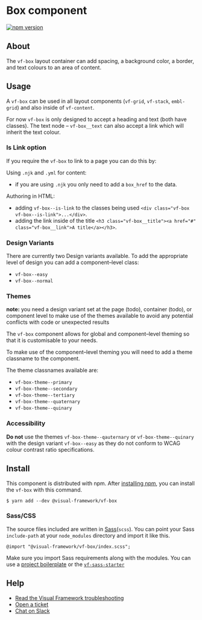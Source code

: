# Box component

[![npm version](https://badge.fury.io/js/%40visual-framework%2Fvf-box.svg)](https://badge.fury.io/js/%40visual-framework%2Fvf-box)

## About

The `vf-box` layout container can add spacing, a background color, a border, and text colours to an area of content.

## Usage

A `vf-box` can be used in all layout components (`vf-grid`, `vf-stack`, `embl-grid`) and also inside of `vf-content`.

For now `vf-box` is only designed to accept a heading and text (both have classes). The text node – `vf-box__text` can also accept a link which will inherit the text colour.

### Is Link option

If you require the `vf-box` to link to a page you can do this by:

Using `.njk` and `.yml` for content:
- if you are using `.njk` you only need to add a `box_href` to the data.

Authoring in HTML:
- adding `vf-box--is-link` to the classes being used `<div class="vf-box vf-box--is-link">...</div>`.
- adding the link inside of the title `<h3 class="vf-box__title"><a href="#" class="vf-box__link">A title</a></h3>`.

### Design Variants

There are currently two Design variants available. To add the appropriate level of design you can add a component–level class:

- `vf-box--easy`
- `vf-box--normal`

### Themes

**note:** you need a design variant set at the page (todo), container (todo), or component level to make use of the themes available to avoid any potential conflicts with code or unexpected results

The `vf-box` component allows for global and component–level theming so that it is customisable to your needs.

To make use of the component–level theming you will need to add a theme classname to the component.

The theme classnames available are:

- `vf-box-theme--primary`
- `vf-box-theme--secondary`
- `vf-box-theme--tertiary`
- `vf-box-theme--quaternary`
- `vf-box-theme--quinary`

### Accessibility

**Do not** use the themes `vf-box-theme--qauternary` or `vf-box-theme--quinary` with the design variant `vf-box--easy` as they do not conform to WCAG colour contrast ratio specifications.

## Install

This component is distributed with npm. After [installing npm](https://www.npmjs.com/get-npm), you can install the `vf-box` with this command.

```
$ yarn add --dev @visual-framework/vf-box
```

### Sass/CSS

The source files included are written in [Sass](http://sass-lang.com)(`scss`). You can point your Sass `include-path` at your `node_modules` directory and import it like this.

```
@import "@visual-framework/vf-box/index.scss";
```

Make sure you import Sass requirements along with the modules. You can use a [project boilerplate](https://stable.visual-framework.dev/building/) or the [`vf-sass-starter`](https://stable.visual-framework.dev/components/vf-sass-starter/)

## Help

- [Read the Visual Framework troubleshooting](https://stable.visual-framework.dev/troubleshooting/)
- [Open a ticket](https://github.com/visual-framework/vf-core/issues)
- [Chat on Slack](https://join.slack.com/t/visual-framework/shared_invite/enQtNDAxNzY0NDg4NTY0LWFhMjEwNGY3ZTk3NWYxNWVjOWQ1ZWE4YjViZmY1YjBkMDQxMTNlNjQ0N2ZiMTQ1ZTZiMGM4NjU5Y2E0MjM3ZGQ)
